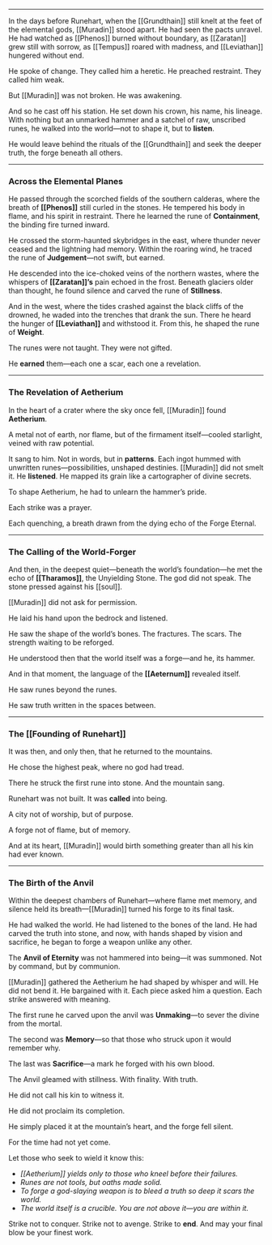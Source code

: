 
---

In the days before Runehart, when the [[Grundthain]] still knelt at the feet of the elemental gods, [[Muradin]] stood apart. He had seen the pacts unravel. He had watched as [[Phenos]] burned without boundary, as [[Zaratan]] grew still with sorrow, as [[Tempus]] roared with madness, and [[Leviathan]] hungered without end.

He spoke of change. They called him a heretic. He preached restraint. They called him weak.

But [[Muradin]] was not broken. He was awakening.

And so he cast off his station. He set down his crown, his name, his lineage. With nothing but an unmarked hammer and a satchel of raw, unscribed runes, he walked into the world—not to shape it, but to **listen**.

He would leave behind the rituals of the [[Grundthain]] and seek the deeper truth, the forge beneath all others.


---
### Across the Elemental Planes

He passed through the scorched fields of the southern calderas, where the breath of **[[Phenos]]** still curled in the stones. He tempered his body in flame, and his spirit in restraint. There he learned the rune of **Containment**, the binding fire turned inward.

He crossed the storm-haunted skybridges in the east, where thunder never ceased and the lightning had memory. Within the roaring wind, he traced the rune of **Judgement**—not swift, but earned.

He descended into the ice-choked veins of the northern wastes, where the whispers of **[[Zaratan]]’s** pain echoed in the frost. Beneath glaciers older than thought, he found silence and carved the rune of **Stillness**.

And in the west, where the tides crashed against the black cliffs of the drowned, he waded into the trenches that drank the sun. There he heard the hunger of **[[Leviathan]]** and withstood it. From this, he shaped the rune of **Weight**.

The runes were not taught. They were not gifted.

He **earned** them—each one a scar, each one a revelation.

---
### The Revelation of Aetherium

In the heart of a crater where the sky once fell, [[Muradin]] found **Aetherium**.

A metal not of earth, nor flame, but of the firmament itself—cooled starlight, veined with raw potential.

It sang to him. Not in words, but in **patterns**. Each ingot hummed with unwritten runes—possibilities, unshaped destinies. [[Muradin]] did not smelt it. He **listened**. He mapped its grain like a cartographer of divine secrets.

To shape Aetherium, he had to unlearn the hammer’s pride.

Each strike was a prayer.

Each quenching, a breath drawn from the dying echo of the Forge Eternal.

---
### The Calling of the World-Forger

And then, in the deepest quiet—beneath the world’s foundation—he met the echo of **[[Tharamos]]**, the Unyielding Stone. The god did not speak. The stone pressed against his [[soul]].

[[Muradin]] did not ask for permission.

He laid his hand upon the bedrock and listened.

He saw the shape of the world’s bones. The fractures. The scars. The strength waiting to be reforged.

He understood then that the world itself was a forge—and he, its hammer.

And in that moment, the language of the **[[Aeternum]]** revealed itself.

He saw runes beyond the runes.

He saw truth written in the spaces between.

---
### The [[Founding of Runehart]]

It was then, and only then, that he returned to the mountains.

He chose the highest peak, where no god had tread.

There he struck the first rune into stone. And the mountain sang.

Runehart was not built. It was **called** into being.

A city not of worship, but of purpose.

A forge not of flame, but of memory.

And at its heart, [[Muradin]] would birth something greater than all his kin had ever known.

---
### The Birth of the Anvil

Within the deepest chambers of Runehart—where flame met memory, and silence held its breath—[[Muradin]] turned his forge to its final task.

He had walked the world. He had listened to the bones of the land. He had carved the truth into stone, and now, with hands shaped by vision and sacrifice, he began to forge a weapon unlike any other.

The **Anvil of Eternity** was not hammered into being—it was summoned. Not by command, but by communion.

[[Muradin]] gathered the Aetherium he had shaped by whisper and will. He did not bend it. He bargained with it. Each piece asked him a question. Each strike answered with meaning.

The first rune he carved upon the anvil was **Unmaking**—to sever the divine from the mortal.

The second was **Memory**—so that those who struck upon it would remember why.

The last was **Sacrifice**—a mark he forged with his own blood.

The Anvil gleamed with stillness. With finality. With truth.

He did not call his kin to witness it.

He did not proclaim its completion.

He simply placed it at the mountain’s heart, and the forge fell silent.

For the time had not yet come.

Let those who seek to wield it know this:

- _[[Aetherium]] yields only to those who kneel before their failures._
- _Runes are not tools, but oaths made solid._
- _To forge a god-slaying weapon is to bleed a truth so deep it scars the world._
- _The world itself is a crucible. You are not above it—you are within it._

Strike not to conquer.
Strike not to avenge.
Strike to **end**.
And may your final blow be your finest work.